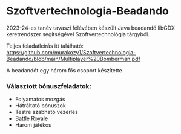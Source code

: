 # Szoftvertechnologia-Beadando
2023-24-es tanév tavaszi félévében készült Java beadandó libGDX keretrendszer segítségével Szoftvertechnológia tárgyból. 

Teljes feladatleírás itt található: https://github.com/murakozy1/Szoftvertechnologia-Beadando/blob/main/Multiplayer%20Bomberman.pdf

A beadandót egy három fős csoport készítette.

### Választott bónuszfeladatok:
- Folyamatos mozgás
- Hátráltató bónuszok
- Testre szabható vezérlés
- Battle Royale
- Három játékos
